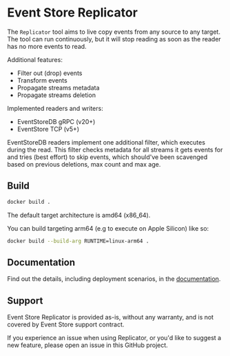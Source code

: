 # Event Store Replicator

The `Replicator` tool aims to live copy events from any source to any target. The tool can run continuously, but it will stop reading as soon as the reader has no more events to read. 

Additional features:
- Filter out (drop) events
- Transform events
- Propagate streams metadata
- Propagate streams deletion

Implemented readers and writers:
- EventStoreDB gRPC (v20+)
- EventStore TCP (v5+)

EventStoreDB readers implement one additional filter, which executes during the read. This filter checks metadata for all streams it gets events for and tries (best effort) to skip events, which should've been scavenged based on previous deletions, max count and max age.

## Build

```sh
docker build .
```

The default target architecture is amd64 (x86_64).

You can build targeting arm64 (e.g to execute on Apple Silicon) like so:

```sh
docker build --build-arg RUNTIME=linux-arm64 .
```

## Documentation

Find out the details, including deployment scenarios, in the [documentation](https://replicator.eventstore.org).

## Support

Event Store Replicator is provided as-is, without any warranty, and is not covered by Event Store support contract.

If you experience an issue when using Replicator, or you'd like to suggest a new feature, please open an issue in this GitHub project.
